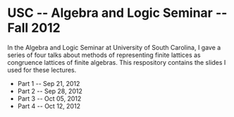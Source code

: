 USC -- Algebra and Logic Seminar -- Fall 2012
=============================================

In the Algebra and Logic Seminar at University of South Carolina, I gave a
series of four talks about methods of representing finite lattices as 
congruence lattices of finite algebras.  This respository contains the slides
I used for these lectures.

+ Part 1 -- Sep 21, 2012  
+ Part 2 -- Sep 28, 2012  
+ Part 3 -- Oct 05, 2012  
+ Part 4 -- Oct 12, 2012  
